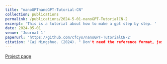 ```yaml
---
title: "nanoGPTnanoGPT-Tutorial-CN"
collection: publications
permalink: /publications/2024-5-01-nanoGPT-TutorialCN-2
excerpt: 'This is a tutorial about how to make a gpt step by step. '
date: 2024-05-01
venue: 'Journal 1'
paperurl: 'https://github.com/cfcys/nanoGPT-TutorialCN-2'
citation: 'Cai Mingshuo. (2024). " Don't need the reference format, just use it. Support Open Source 🤗 !" Open'
---
```



 [Project page](https://github.com/cfcys/nanoGPT-Tutorial-CN)
